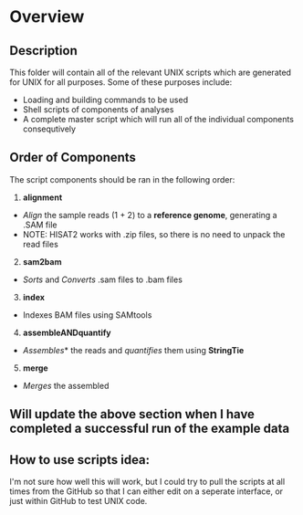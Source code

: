 # Overview

## Description
This folder will contain all of the relevant UNIX scripts which are generated for UNIX for all purposes. Some of these purposes include:
- Loading and building commands to be used
- Shell scripts of components of analyses
- A complete master script which will run all of the individual components consequtively

## Order of Components
The script components should be ran in the following order:
1. **alignment**
  - *Align* the sample reads (1 + 2) to a **reference genome**, generating a .SAM file
  - NOTE: HISAT2 works with .zip files, so there is no need to unpack the read files
2. **sam2bam**
  - *Sorts* and *Converts* .sam files to .bam files
3. **index**
  - Indexes BAM files using SAMtools
4. **assembleANDquantify**
  - *Assembles** the reads and *quantifies* them using **StringTie**
5. **merge**
  - *Merges* the assembled  

Will update the above section when I have completed a successful run of the example data
----------------------------------------------------------------------------------------------

## How to use scripts idea:
I'm not sure how well this will work, but I could try to pull the scripts at all times from the GitHub so that I can either edit on a seperate interface, or just within GitHub to test UNIX code. 
